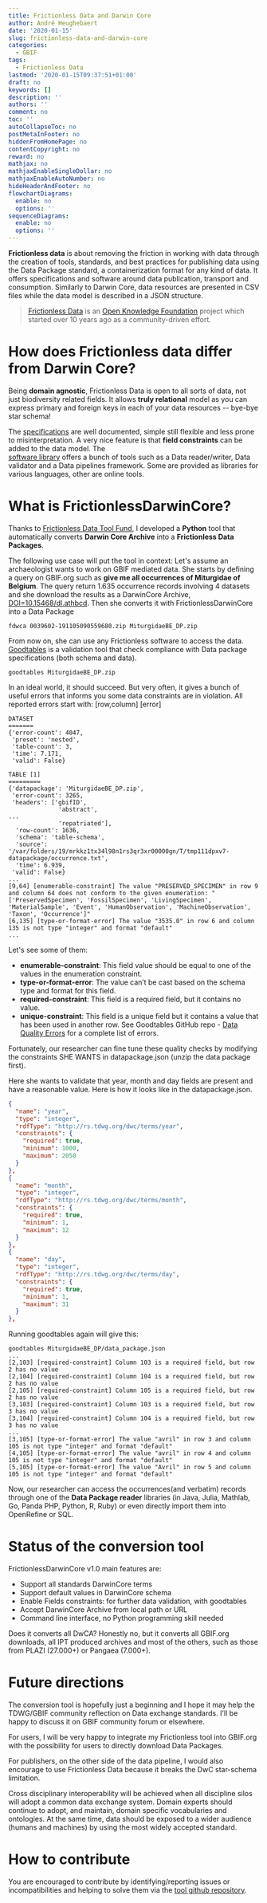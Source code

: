 ```yaml
---
title: Frictionless Data and Darwin Core
author: André Heughebaert
date: '2020-01-15'
slug: frictionless-data-and-darwin-core
categories:
  - GBIF
tags:
  - Frictionless Data
lastmod: '2020-01-15T09:37:51+01:00'
draft: no
keywords: []
description: ''
authors: ''
comment: no
toc: ''
autoCollapseToc: no
postMetaInFooter: no
hiddenFromHomePage: no
contentCopyright: no
reward: no
mathjax: no
mathjaxEnableSingleDollar: no
mathjaxEnableAutoNumber: no
hideHeaderAndFooter: no
flowchartDiagrams:
  enable: no
  options: ''
sequenceDiagrams:
  enable: no
  options: ''
---
```


**Frictionless data** is about removing the friction in working with data through the creation of tools, standards, and best practices for publishing data using the Data Package standard, a containerization format for any kind of data. It offers specifications and software around data publication, transport and consumption. Similarly to Darwin Core, data resources are presented in CSV files while the data model is described in a JSON structure.

<!--more-->

> [Frictionless Data](https://frictionlessdata.io/) is an [Open Knowledge Foundation](https://okfn.org/) project which started over 10 years ago as a community-driven effort.

# How does Frictionless data differ from Darwin Core?

Being **domain agnostic**, Frictionless Data is open to all sorts of data, not just biodiversity related fields.
It allows **truly relational** model as you can express primary and foreign keys in each of your data resources -- bye-bye star schema!

The [specifications](https://frictionlessdata.io/specs/) are well documented, simple still flexible and less prone to misinterpretation.
A very nice feature is that **field constraints** can be added to the data model.
The <br>[software library](https://frictionlessdata.io/software/) offers a bunch of tools such as a Data reader/writer, Data validator and a Data pipelines framework. Some are provided as libraries for various languages, other are online tools.

# What is FrictionlessDarwinCore?

Thanks to [Frictionless Data Tool Fund](https://toolfund.frictionlessdata.io/), I developed a **Python** tool that automatically converts **Darwin Core Archive** into a **Frictionless Data Packages**.

The following use case will put the tool in context:
Let's assume an archaeologist wants to work on GBIF mediated data. She starts by defining a query on GBIF.org such as **give me all occurrences of Miturgidae of Belgium**. The query return 1.635 occurrence records involving 4 datasets and she download the results as a DarwinCore Archive, [DOI=10.15468/dl.athbcd](https://doi.org/10.15468/dl.athbcd).
Then she converts it with FrictionlessDarwinCore into a Data Package

```script
fdwca 0039602-191105090559680.zip MiturgidaeBE_DP.zip
```
From now on, she can use any Frictionless software to access the data.
[Goodtables](https://goodtables.readthedocs.io/en/latest/) is a validation tool that check compliance with Data package specifications (both schema and data).

```script
goodtables MiturgidaeBE_DP.zip
```
In an ideal world, it should succeed. But very often, it gives a bunch of useful errors that informs you some data constraints are in violation. All reported errors start with: [row,column] [error]
```script
DATASET
=======
{'error-count': 4047,
 'preset': 'nested',
 'table-count': 3,
 'time': 7.171,
 'valid': False}

TABLE [1]
=========
{'datapackage': 'MiturgidaeBE_DP.zip',
 'error-count': 3265,
 'headers': ['gbifID',
              'abstract',
...
              'repatriated'],
  'row-count': 1636,
  'schema': 'table-schema',
  'source': '/var/folders/19/mrkkz1tx34l98n1rs3qr3xr00000gn/T/tmp111dpxv7-datapackage/occurrence.txt',
  'time': 6.939,
 'valid': False}
...
[9,64] [enumerable-constraint] The value "PRESERVED_SPECIMEN" in row 9 and column 64 does not conform to the given enumeration: "['PreservedSpecimen', 'FossilSpecimen', 'LivingSpecimen', 'MaterialSample', 'Event', 'HumanObservation', 'MachineObservation', 'Taxon', 'Occurrence']"
[6,135] [type-or-format-error] The value "3535.0" in row 6 and column 135 is not type "integer" and format "default"
...
```

Let's see some of them:

* **enumerable-constraint**: This field value should be equal to one of the values in the enumeration constraint.
* **type-or-format-error**: The value can’t be cast based on the schema type and format for this field.
* **required-constraint**: This field is a required field, but it contains no value.
* **unique-constraint**: This field is a unique field but it contains a value that has been used in another row.
See Goodtables GitHub repo - [Data Quality Errors](https://github.com/frictionlessdata/goodtables-py#data-quality-errors) for a complete list of errors.

Fortunately, our researcher can fine tune these quality checks by modifying the constraints SHE WANTS in datapackage.json (unzip the data package first).

Here she wants to validate that year, month and day fields are present and have a reasonable value. Here is how it looks like in the datapackage.json.
```JSON
{
  "name": "year",
  "type": "integer",
  "rdfType": "http://rs.tdwg.org/dwc/terms/year",
  "constraints": {
    "required": true,
    "minimum": 1000,
    "maximum": 2050
  }
},
{
  "name": "month",
  "type": "integer",
  "rdfType": "http://rs.tdwg.org/dwc/terms/month",
  "constraints": {
    "required": true,
    "minimum": 1,
    "maximum": 12
  }
},
{
  "name": "day",
  "type": "integer",
  "rdfType": "http://rs.tdwg.org/dwc/terms/day",
  "constraints": {
    "required": true,
    "minimum": 1,
    "maximum": 31
  }
},
```
Running goodtables again will give this:
```script
goodtables MiturgidaeBE_DP/data_package.json
...
[2,103] [required-constraint] Column 103 is a required field, but row 2 has no value
[2,104] [required-constraint] Column 104 is a required field, but row 2 has no value
[2,105] [required-constraint] Column 105 is a required field, but row 2 has no value
[3,103] [required-constraint] Column 103 is a required field, but row 3 has no value
[3,104] [required-constraint] Column 104 is a required field, but row 3 has no value
...
[3,105] [type-or-format-error] The value "avril" in row 3 and column 105 is not type "integer" and format "default"
[4,105] [type-or-format-error] The value "avril" in row 4 and column 105 is not type "integer" and format "default"
[5,105] [type-or-format-error] The value "Avril" in row 5 and column 105 is not type "integer" and format "default"
```

Now, our researcher can access the occurrences(and verbatim) records through one of the **Data Package reader** libraries (in Java, Julia, Mathlab, Go, Panda PHP, Python, R, Ruby) or even directly import them into OpenRefine or SQL.

# Status of the conversion tool

FrictionlessDarwinCore v1.0 main features are:

* Support all standards DarwinCore terms
* Support default values in DarwinCore schema
* Enable Fields constraints: for further data validation, with goodtables
* Accept DarwinCore Archive from local path or URL
* Command line interface, no Python programming skill needed

Does it converts all DwCA? Honestly no, but it converts all GBIF.org downloads, all IPT produced archives and most of the others, such as those from PLAZI (27.000+) or Pangaea (7.000+).

# Future directions

The conversion tool is hopefully just a beginning and I hope it may help the TDWG/GBIF community reflection on Data exchange standards.
I'll be happy to discuss it on GBIF community forum or elsewhere.

For users, I will be very happy to integrate my Frictionless tool into GBIF.org with the possibility for users to directly download Data Packages.

For publishers, on the other side of the data pipeline, I would also encourage to use Frictionless Data because it breaks the DwC star-schema limitation.

Cross disciplinary interoperability will be achieved when all discipline silos will adopt a common data exchange system. Domain experts should continue to adopt, and maintain, domain specific vocabularies and ontologies. At the same time, data should be exposed to a wider audience (humans and machines) by using the most widely accepted standard.

# How to contribute

You are encouraged to contribute by identifying/reporting issues or incompatibilities and helping to solve them via the [tool github repository](https://github.com/frictionlessdata/FrictionlessDarwinCore/releases).



